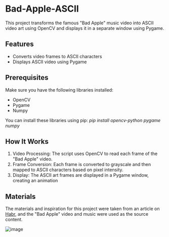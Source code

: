 # Bad-Apple-ASCII

This project transforms the famous "Bad Apple" music video into ASCII video art using OpenCV and displays it in a separate window using Pygame.

## Features
- Converts video frames to ASCII characters
- Displays ASCII video using Pygame

## Prerequisites
Make sure you have the following libraries installed:
- OpenCV
- Pygame
- Numpy

You can install these libraries using pip:
_pip install opencv-python pygame numpy_

## How It Works
1. Video Processing: The script uses OpenCV to read each frame of the "Bad Apple" video.
2. Frame Conversion: Each frame is converted to grayscale and then mapped to ASCII characters based on pixel intensity.
3. Display: The ASCII art frames are displayed in a Pygame window, creating an animation

## Materials
The materials and inspiration for this project were taken from an article on [Habr](https://habr.com/ru/articles/790524/), and the "Bad Apple" video and music were used as the source content.

![image](https://github.com/Banan-ui/Bad-Apple-ASCII/assets/77198514/6e96c23c-5254-46f4-8da1-1d63f348063f)
